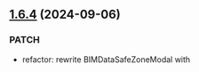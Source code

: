 ## [1.6.4](https://github.com/bimdata/bimdata-components/compare/v1.6.3...v1.6.4) (2024-09-06)


### PATCH

* refactor: rewrite BIMDataSafeZoneModal with <script setup> ([978cb8a](https://github.com/bimdata/bimdata-components/commit/978cb8a91c7c72dbd0581a3becdb3768809dadb9))

## [1.6.3](https://github.com/bimdata/bimdata-components/compare/v1.6.2...v1.6.3) (2024-08-27)


### PATCH

* fix(files-manager): fix pdf page seletion ([ee096f0](https://github.com/bimdata/bimdata-components/commit/ee096f0ef0bfc78bbd2651eda160e0c4c1f633f6))

## [1.6.2](https://github.com/bimdata/bimdata-components/compare/v1.6.1...v1.6.2) (2024-07-24)


### PATCH

* chore: update dependencies ([ab2ec44](https://github.com/bimdata/bimdata-components/commit/ab2ec44730477cb0aa4ae4ad9cc4a0f9fbf0ee2e))

## [1.6.1](https://github.com/bimdata/bimdata-components/compare/v1.6.0...v1.6.1) (2024-07-02)


### PATCH

* fix(photosphere): allow to hide radio buttons via 'selectable' prop ([8bdce12](https://github.com/bimdata/bimdata-components/commit/8bdce1272138d07c11705b287f306fe8ad0560f7))

# [1.6.0](https://github.com/bimdata/bimdata-components/compare/v1.5.0...v1.6.0) (2024-06-20)


### chore

* update dependencies [skip ci] ([ddbe2a7](https://github.com/bimdata/bimdata-components/commit/ddbe2a784c6955afecc85b3b091efa3ac38c1b97))

### MINOR

* feat: add Photosphere Building component ([495224b](https://github.com/bimdata/bimdata-components/commit/495224be1751ab82bf594b72fc59a1a81c89bf54))

# [1.5.0](https://github.com/bimdata/bimdata-components/compare/v1.4.10...v1.5.0) (2024-05-31)


### MINOR

* feat: add highlightedId and selectedId models to meta-building structure component ([44aabbd](https://github.com/bimdata/bimdata-components/commit/44aabbdaa14aff01a778c5711b7cde2b49a08028))

## [1.4.10](https://github.com/bimdata/bimdata-components/compare/v1.4.9...v1.4.10) (2024-05-17)


### PATCH

* fix(file-manager): use watchEffect to compute files list (#6) ([b04106d](https://github.com/bimdata/bimdata-components/commit/b04106d3dce2c83391d592416c22f343bf260291)), closes [#6](https://github.com/bimdata/bimdata-components/issues/6)

## [1.4.9](https://github.com/bimdata/bimdata-components/compare/v1.4.8...v1.4.9) (2024-05-16)


### PATCH

* Fix & redesign SafeZoneModal component ([8fb5c3d](https://github.com/bimdata/bimdata-components/commit/8fb5c3d36cc02f27bbd1cc9cca105a29b098d7ae))

## [1.4.8](https://github.com/bimdata/bimdata-components/compare/v1.4.7...v1.4.8) (2024-04-24)


### PATCH

* fix(meat-building): properly load initial selected storey ([32024d7](https://github.com/bimdata/bimdata-components/commit/32024d7cb1b7da6f09db3551c54eedb7aa21b444))

## [1.4.7](https://github.com/bimdata/bimdata-components/compare/v1.4.6...v1.4.7) (2024-04-24)


### PATCH

* fix(meta-building): improve storey-selector + disable empty root nodes ([ff8c28b](https://github.com/bimdata/bimdata-components/commit/ff8c28badef7e3f5079873f282f672807ed693b8))

## [1.4.6](https://github.com/bimdata/bimdata-components/compare/v1.4.5...v1.4.6) (2024-04-23)


### PATCH

* fix(plugin): handle no params properly ([b5b70e9](https://github.com/bimdata/bimdata-components/commit/b5b70e958a82ab970df17a89c583cb401655bd02))

## [1.4.5](https://github.com/bimdata/bimdata-components/compare/v1.4.4...v1.4.5) (2024-04-19)


### PATCH

* fix(meta-building): fetch model storeys from API ([c3746bf](https://github.com/bimdata/bimdata-components/commit/c3746bf4e0559a8099af4ff61dde57289457f782))

## [1.4.4](https://github.com/bimdata/bimdata-components/compare/v1.4.3...v1.4.4) (2024-04-19)


### PATCH

* fix(meta-building): use apiClient to fetch model zones ([c8f1208](https://github.com/bimdata/bimdata-components/commit/c8f1208a57f211d9b034971b29aff4c0ac8003ae))

## [1.4.3](https://github.com/bimdata/bimdata-components/compare/v1.4.2...v1.4.3) (2024-04-18)


### PATCH

* feat(meta-building): add selectable prop to meta-building-structure + refactor internal state management ([19b9e0e](https://github.com/bimdata/bimdata-components/commit/19b9e0e999ea01dff21c3be549756fc9de41762e))

## [1.4.2](https://github.com/bimdata/bimdata-components/compare/v1.4.1...v1.4.2) (2024-04-17)


### PATCH

* fix(building-maker): import watch from vue ([8c90242](https://github.com/bimdata/bimdata-components/commit/8c9024263e54f662e7c05cc5afa770061441ca1a))

## [1.4.1](https://github.com/bimdata/bimdata-components/compare/v1.4.0...v1.4.1) (2024-04-17)


### PATCH

* fix(building-maker): watch model prop ([d937897](https://github.com/bimdata/bimdata-components/commit/d9378977df58acbbc77a6b57c9ffbc3c4dad9fe1))

# [1.4.0](https://github.com/bimdata/bimdata-components/compare/v1.3.3...v1.4.0) (2024-04-17)


### MINOR

* feat: add meta-buiding components (#4) ([4a18d6d](https://github.com/bimdata/bimdata-components/commit/4a18d6d01939a78c6c713095456a9acbb65e83f7)), closes [#4](https://github.com/bimdata/bimdata-components/issues/4)

## [1.3.3](https://github.com/bimdata/bimdata-components/compare/v1.3.2...v1.3.3) (2024-03-21)


### PATCH

* fix(file-manager): prevent loading files from being selected (#2) ([743fa9b](https://github.com/bimdata/bimdata-components/commit/743fa9bb089abe4347b74488b0c2f44d26373d83)), closes [#2](https://github.com/bimdata/bimdata-components/issues/2)

## [1.3.2](https://github.com/bimdata/bimdata-components/compare/v1.3.1...v1.3.2) (2024-01-09)


### chore

* update readme ([6b7d66c](https://github.com/bimdata/bimdata-components/commit/6b7d66c9c51d5f3afc0e51c75adbfe0551f553f1))

### ci

* fix minor version node ([1eb33fe](https://github.com/bimdata/bimdata-components/commit/1eb33fe784c9019cf8da0a9651a5c9840a5252c0))
* use common runners ([ba943f5](https://github.com/bimdata/bimdata-components/commit/ba943f5c9b2ef17c170254de883474c7fd115ad7))

### PATCH

* fix(deps): avoid peer deps errors with npm install ([5e05ca2](https://github.com/bimdata/bimdata-components/commit/5e05ca2a360efbb3aef46439e74273fe2fdad39d))

## [1.3.1](https://github.com/bimdata/bimdata-components/compare/v1.3.0...v1.3.1) (2023-08-24)


### PATCH

* fix: BIMDataFilesManager pdf page selector styles ([e5b7ca0](https://github.com/bimdata/bimdata-components/commit/e5b7ca0d3d1e731ff025b8940210746e383426ba))

# [1.3.0](https://github.com/bimdata/bimdata-components/compare/v1.2.1...v1.3.0) (2023-08-16)


### MINOR

* feat: add BIMDataGuidedTour component ([6f597c6](https://github.com/bimdata/bimdata-components/commit/6f597c605baa06772e2cf41c17a56e2eafd1df8e))

## [1.2.1](https://github.com/bimdata/bimdata-components/compare/v1.2.0...v1.2.1) (2023-08-16)


### PATCH

* fix: pdf page selection modification ([ac2c7be](https://github.com/bimdata/bimdata-components/commit/ac2c7be51a4c60229a5fd9853887271136525ffe))

# [1.2.0](https://github.com/bimdata/bimdata-components/compare/v1.1.1...v1.2.0) (2023-08-16)


### MINOR

* feat: display pdf page selection in file manager ([33a5aa1](https://github.com/bimdata/bimdata-components/commit/33a5aa1a5067cd649dd2e533e001bc4ca40500aa))

## [1.1.1](https://github.com/bimdata/bimdata-components/compare/v1.1.0...v1.1.1) (2023-08-11)


### PATCH

* Merge pull request #1 from bimdata/fix/use-standalone-icons ([e217667](https://github.com/bimdata/bimdata-components/commit/e21766773e4fa44dff85e7bf72014253efe1f870)), closes [#1](https://github.com/bimdata/bimdata-components/issues/1)

# [1.1.0](https://github.com/bimdata/bimdata-components/compare/v1.0.6...v1.1.0) (2023-08-09)


### MINOR

* use projectsBySpace as peer dependency ([182e64c](https://github.com/bimdata/bimdata-components/commit/182e64c5e17852eaedd8e37a91e96749aae0f87f))

## [1.0.6](https://github.com/bimdata/bimdata-components/compare/v1.0.5...v1.0.6) (2023-07-04)


### PATCH

* fix: remove explicit DS import in components ([d269fb3](https://github.com/bimdata/bimdata-components/commit/d269fb3651bdd62dad88e5553cccda170c14bebf))

## [1.0.5](https://github.com/bimdata/bimdata-components/compare/v1.0.4...v1.0.5) (2023-07-04)


### PATCH

* fix: apply migration changes ([25492cf](https://github.com/bimdata/bimdata-components/commit/25492cf6b55c17428348a4d728a0d9ebbf18469f))

## [1.0.4](https://github.com/bimdata/bimdata-components/compare/v1.0.3...v1.0.4) (2023-07-04)


### PATCH

* fix(pkg): add index.js to package files ([713e376](https://github.com/bimdata/bimdata-components/commit/713e376d34dff159787192a43a2666e5afcbfd6e))

## [1.0.3](https://github.com/bimdata/bimdata-components/compare/v1.0.2...v1.0.3) (2023-07-04)


### PATCH

* chore(pkg): remove private field in pakcage.json ([aeddac8](https://github.com/bimdata/bimdata-components/commit/aeddac8d136743b94028033394f1ba028d3258ba))

## [1.0.2](https://github.com/bimdata/bimdata-components/compare/v1.0.1...v1.0.2) (2023-07-04)


### PATCH

* chore(pkg): set private to false in package.json ([55b74af](https://github.com/bimdata/bimdata-components/commit/55b74af9f398848a243b53b4a6ae8788b4f67db7))

## [1.0.1](https://github.com/bimdata/bimdata-components/compare/v1.0.0...v1.0.1) (2023-07-04)


### PATCH

* chore(pkg): add main field to package.json ([22cd77b](https://github.com/bimdata/bimdata-components/commit/22cd77baad8e285bc2cd6556eb50aaafe7f66fd4))

# 1.0.0 (2023-06-30)


### MINOR

* chore: remove app + rearrange src + add semantic release config ([e9a4a8f](https://github.com/bimdata/bimdata-components/commit/e9a4a8f630d1e16403ef9bff34f84397c7672537))
